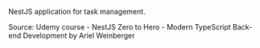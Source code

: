 NestJS application for task management.

Source: Udemy course - NestJS Zero to Hero - Modern TypeScript Back-end Development by Ariel Weinberger
